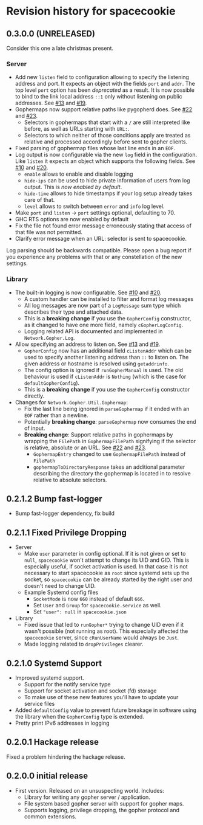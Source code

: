 # Revision history for spacecookie

## 0.3.0.0 (UNRELEASED)

Consider this one a late christmas present.

### Server

* Add new `listen` field to configuration allowing to specify the
  listening address and port. It expects an object with the fields
  `port` and `addr`. The top level `port` option has been *deprecated*
  as a result. It is now possible to bind to the link local address
  `::1` only without listening on public addresses.
  See [#13](https://github.com/sternenseemann/spacecookie/issues/13) and
  [#19](https://github.com/sternenseemann/spacecookie/pull/19).
* Gophermaps now support relative paths like pygopherd does.
  See [#22](https://github.com/sternenseemann/spacecookie/issues/22) and
  [#23](https://github.com/sternenseemann/spacecookie/pull/23).
  * Selectors in gophermaps that start with a `/` are still interpreted
    like before, as well as URLs starting with `URL:`.
  * Selectors to which neither of those conditions apply are treated as
    relative and processed accordingly before sent to gopher clients.
* Fixed parsing of gophermap files whose last line ends in an `EOF`.
* Log output is now configurable via the new `log` field in the
  configuration. Like `listen` it expects an object which supports the
  following fields.
  See [#10](https://github.com/sternenseemann/spacecookie/issues/10) and
  [#20](https://github.com/sternenseemann/spacecookie/pull/20).
  * `enable` allows to enable and disable logging
  * `hide-ips` can be used to hide private information of users from
    log output. This is *now enabled by default*.
  * `hide-time` allows to hide timestamps if your log setup already
    takes care of that.
  * `level` allows to switch between `error` and `info` log level.
* Make `port` and `listen` → `port` settings optional, defaulting to 70.
* GHC RTS options are now enabled by default
* Fix the file not found error message erroneously stating that access of that
  file was not permitted.
* Clarify error message when an URL: selector is sent to spacecookie.

Log parsing should be backwards compatible. Please open a bug report if
you experience any problems with that or any constellation of the new
settings.

### Library

* The built-in logging is now configurable.
  See [#10](https://github.com/sternenseemann/spacecookie/issues/10) and
  [#20](https://github.com/sternenseemann/spacecookie/pull/20).
  * A custom handler can be installed to filter and format log messages
  * All log messages are now part of a `LogMessage` sum type which describes
    their type and attached data.
  * This is a **breaking change** if you use the `GopherConfig` constructor,
    as it changed to have one more field, namely `cGopherLogConfig`.
  * Logging related API is documented and implemented in `Network.Gopher.Log`.
* Allow specifying an address to listen on.
  See [#13](https://github.com/sternenseemann/spacecookie/issues/13) and
  [#19](https://github.com/sternenseemann/spacecookie/pull/19).
  * `GopherConfig` now has an additional field `cListenAddr` which can be used
    to specify another listening address than `::` to listen on. The given
    address or hostname is resolved using `getaddrinfo`.
  * The config option is ignored if `runGopherManual` is used. The old behaviour
    is used if `cListenAddr` is `Nothing` (which is the case for
    `defaultGopherConfig`).
  * This is a **breaking change** if you use the `GopherConfig` constructor
    directly.
* Changes for `Network.Gopher.Util.Gophermap`:
  * Fix the last line being ignored in `parseGophermap` if it ended with an
    `EOF` rather than a newline.
  * Potentially **breaking change**: `parseGophermap` now consumes the end of
    input.
  * **Breaking change**: Support relative paths in gophermaps by wrapping the
    `FilePath` in `GophermapFilePath` signifying if the selector is relative,
    absolute or an URL.
    See [#22](https://github.com/sternenseemann/spacecookie/issues/22) and
    [#23](https://github.com/sternenseemann/spacecookie/pull/23).
    * `GophermapEntry` changed to use `GophermapFilePath` instead of `FilePath`
    * `gophermapToDirectoryResponse` takes an additional parameter describing
      the directory the gophermap is located in to resolve relative to absolute
      selectors.

## 0.2.1.2 Bump fast-logger

* Bump fast-logger dependency, fix build

## 0.2.1.1 Fixed Privilege Dropping

* Server
  * Make `user` parameter in config optional. If it is not given or set to `null`, `spacecookie` won't attempt
    to change its UID and GID. This is especially useful, if socket activation is used. In that case it is not
    necessary to start spacecookie as `root` since systemd sets up the socket, so `spacecookie` can be already
    started by the right user and doesn't need to change UID.
  * Example Systemd config files
    * `SocketMode` is now `660` instead of default `666`.
    * Set `User` and `Group` for `spacecookie.service` as well.
    * Set `"user": null` in `spacecookie.json`
* Library
  * Fixed issue that led to `runGopher*` trying to change UID even if it wasn't possible (not running as root).
    This especially affected the `spacecookie` server, since `cRunUserName` would always be `Just`.
  * Made logging related to `dropPrivileges` clearer.

## 0.2.1.0 Systemd Support

* Improved systemd support.
  * Support for the notify service type
  * Support for socket activation and socket (fd) storage
  * To make use of these new features you'll have to update your service files
* Added `defaultConfig` value to prevent future breakage in software using the
  library when the `GopherConfig` type is extended.
* Pretty print IPv6 addresses in logging

## 0.2.0.1 Hackage release

Fixed a problem hindering the hackage release.

## 0.2.0.0 initial release

* First version. Released on an unsuspecting world. Includes:
  * Library for writing any gopher server / application.
  * File system based gopher server with support for gopher maps.
  * Supports logging, privilege dropping, the gopher protocol and common extensions.
